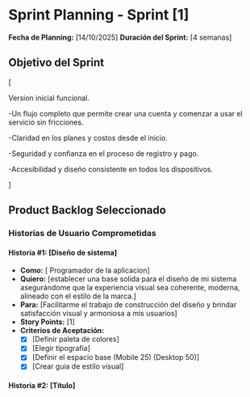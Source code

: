 # Sprint Planning - Sprint [1]

**Fecha de Planning:** [14/10/2025]
**Duración del Sprint:** [4 semanas]

## Objetivo del Sprint
[

Version inicial funcional.

-Un flujo completo que permite crear una cuenta y comenzar a usar el servicio sin fricciones.

-Claridad en los planes y costos desde el inicio.

-Seguridad y confianza en el proceso de registro y pago.

-Accesibilidad y diseño consistente en todos los dispositivos.

]

## Product Backlog Seleccionado

### Historias de Usuario Comprometidas

#### Historia #1: [Diseño de sistema]
- **Como:** [ Programador de la aplicacion]
- **Quiero:** [establecer una base solida para el diseño de mi sistema asegurándome que la experiencia visual sea coherente, moderna, alineado con el estilo de la marca.]
- **Para:** [Facilitarme el trabajo de construcción del diseño y brindar satisfacción  visual y armoniosa a mis usuarios]
- **Story Points:** [1]
- **Criterios de Aceptación:**
  - [x] [Definir paleta de colores]
  - [x] [Elegir tipografia]
  - [x] [Definir el espacio base (Mobile 25) (Desktop 50)]
  - [x] [Crear guia de estilo visual]

#### Historia #2: [Título]